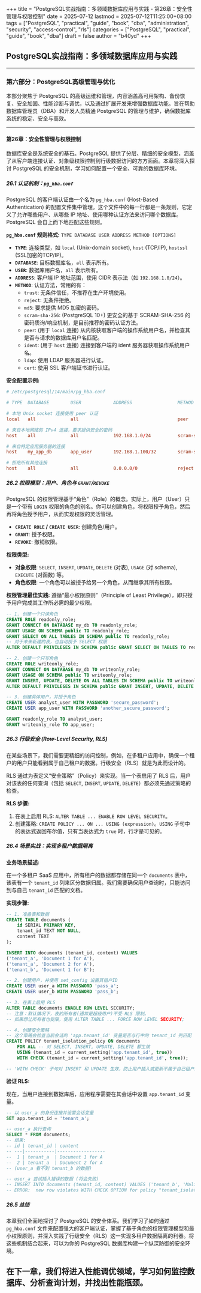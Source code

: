 +++
title = "PostgreSQL实战指南：多领域数据库应用与实践 - 第26章：安全性管理与权限控制"
date = 2025-07-12
lastmod = 2025-07-12T11:25:00+08:00
tags = ["PostgreSQL", "practical", "guide", "book", "dba", "administration", "security", "access-control", "rls"]
categories = ["PostgreSQL", "practical", "guide", "book", "dba"]
draft = false
author = "b40yd"
+++

## PostgreSQL实战指南：多领域数据库应用与实践

-----

### 第六部分：PostgreSQL高级管理与优化

本部分聚焦于 PostgreSQL 的高级运维和管理，内容涵盖高可用架构、备份恢复、安全加固、性能诊断与调优，以及通过扩展开发来增强数据库功能。旨在帮助数据库管理员（DBA）和开发人员精通 PostgreSQL 的管理与维护，确保数据库系统的稳定、安全与高效。

-----

#### 第26章：安全性管理与权限控制

数据库安全是系统安全的基石。PostgreSQL 提供了分层、精细的安全模型，涵盖了从客户端连接认证、对象级权限控制到行级数据访问的方方面面。本章将深入探讨 PostgreSQL 的安全机制，学习如何配置一个安全、可靠的数据库环境。

##### 26.1 认证机制：`pg_hba.conf`

PostgreSQL 的客户端认证由一个名为 `pg_hba.conf` (Host-Based Authentication) 的配置文件集中管理。这个文件中的每一行都是一条规则，它定义了允许哪些用户、从哪些 IP 地址、使用哪种认证方法来访问哪个数据库。PostgreSQL 会自上而下地匹配这些规则。

**`pg_hba.conf` 规则格式:**
`TYPE DATABASE USER ADDRESS METHOD [OPTIONS]`

- **`TYPE`**: 连接类型，如 `local` (Unix-domain socket), `host` (TCP/IP), `hostssl` (SSL加密的TCP/IP)。
- **`DATABASE`**: 目标数据库名，`all` 表示所有。
- **`USER`**: 数据库用户名，`all` 表示所有。
- **`ADDRESS`**: 客户端 IP 地址范围，使用 CIDR 表示法（如 `192.168.1.0/24`）。
- **`METHOD`**: 认证方法，常用的有：
    - `trust`: 无条件信任，不推荐在生产环境使用。
    - `reject`: 无条件拒绝。
    - `md5`: 要求提供 MD5 加密的密码。
    - `scram-sha-256`: (PostgreSQL 10+) 更安全的基于 SCRAM-SHA-256 的密码质询/响应机制，是目前推荐的密码认证方法。
    - `peer`: (用于 `local` 连接) 从内核获取客户端的操作系统用户名，并检查其是否与请求的数据库用户名匹配。
    - `ident`: (用于 `host` 连接) 连接到客户端的 ident 服务器获取操作系统用户名。
    - `ldap`: 使用 LDAP 服务器进行认证。
    - `cert`: 使用 SSL 客户端证书进行认证。

**安全配置示例:**
```conf
# /etc/postgresql/14/main/pg_hba.conf

# TYPE  DATABASE        USER            ADDRESS                 METHOD

# 本地 Unix socket 连接使用 peer 认证
local   all             all                                     peer

# 来自本地网络的 IPv4 连接，要求提供安全的密码
host    all             all             192.168.1.0/24          scram-sha-256

# 来自特定应用服务器的连接
host    my_app_db       app_user        192.168.1.100/32        scram-sha-256

# 拒绝所有其他连接
host    all             all             0.0.0.0/0               reject
```

##### 26.2 权限模型：用户、角色与 `GRANT`/`REVOKE`

PostgreSQL 的权限管理基于“角色”（Role）的概念。实际上，用户（User）只是一个带有 `LOGIN` 权限的角色的别名。你可以创建角色，将权限授予角色，然后再将角色授予用户，从而实现权限的灵活管理。

- **`CREATE ROLE` / `CREATE USER`**: 创建角色/用户。
- **`GRANT`**: 授予权限。
- **`REVOKE`**: 撤销权限。

**权限类型:**
- **对象权限**: `SELECT`, `INSERT`, `UPDATE`, `DELETE` (对表), `USAGE` (对 schema), `EXECUTE` (对函数) 等。
- **角色权限**: 一个角色可以被授予给另一个角色，从而继承其所有权限。

**权限管理最佳实践:**
遵循“最小权限原则”（Principle of Least Privilege），即只授予用户完成其工作所必需的最少权限。

```sql
-- 1. 创建一个只读角色
CREATE ROLE readonly_role;
GRANT CONNECT ON DATABASE my_db TO readonly_role;
GRANT USAGE ON SCHEMA public TO readonly_role;
GRANT SELECT ON ALL TABLES IN SCHEMA public TO readonly_role;
-- 对于未来新建的表，也自动授予 SELECT 权限
ALTER DEFAULT PRIVILEGES IN SCHEMA public GRANT SELECT ON TABLES TO readonly_role;

-- 2. 创建一个只写角色
CREATE ROLE writeonly_role;
GRANT CONNECT ON DATABASE my_db TO writeonly_role;
GRANT USAGE ON SCHEMA public TO writeonly_role;
GRANT INSERT, UPDATE, DELETE ON ALL TABLES IN SCHEMA public TO writeonly_role;
ALTER DEFAULT PRIVILEGES IN SCHEMA public GRANT INSERT, UPDATE, DELETE ON TABLES TO writeonly_role;

-- 3. 创建具体用户，并授予角色
CREATE USER analyst_user WITH PASSWORD 'secure_password';
CREATE USER app_user WITH PASSWORD 'another_secure_password';

GRANT readonly_role TO analyst_user;
GRANT writeonly_role TO app_user;
```

##### 26.3 行级安全 (Row-Level Security, RLS)

在某些场景下，我们需要更精细的访问控制，例如，在多租户应用中，确保一个租户的用户只能看到属于自己租户的数据。行级安全（RLS）就是为此而设计的。

RLS 通过为表定义“安全策略”（Policy）来实现。当一个表启用了 RLS 后，用户对该表的任何查询（包括 `SELECT`, `INSERT`, `UPDATE`, `DELETE`）都必须先通过策略的检查。

**RLS 步骤:**
1.  在表上启用 RLS: `ALTER TABLE ... ENABLE ROW LEVEL SECURITY`。
2.  创建策略: `CREATE POLICY ... ON ... USING (expression)`。`USING` 子句中的表达式返回布尔值，只有当表达式为 `true` 时，行才是可见的。

##### 26.4 场景实战：实现多租户数据隔离

**业务场景描述:**

在一个多租户 SaaS 应用中，所有租户的数据都存储在同一个 `documents` 表中，该表有一个 `tenant_id` 列来区分数据归属。我们需要确保用户查询时，只能访问到与自己 `tenant_id` 匹配的文档。

**实现步骤:**

```sql
-- 1. 准备表和数据
CREATE TABLE documents (
    id SERIAL PRIMARY KEY,
    tenant_id TEXT NOT NULL,
    content TEXT
);

INSERT INTO documents (tenant_id, content) VALUES
('tenant_a', 'Document 1 for A'),
('tenant_a', 'Document 2 for A'),
('tenant_b', 'Document 1 for B');

-- 2. 创建用户，并使用 set_config 设置其租户ID
CREATE USER user_a WITH PASSWORD 'pass_a';
CREATE USER user_b WITH PASSWORD 'pass_b';

-- 3. 在表上启用 RLS
ALTER TABLE documents ENABLE ROW LEVEL SECURITY;
-- 注意：默认情况下，表的所有者(通常是超级用户)不受 RLS 限制。
-- 如果想让所有者也受限，使用 ALTER TABLE ... FORCE ROW LEVEL SECURITY;

-- 4. 创建安全策略
-- 这个策略会检查当前会话的 'app.tenant_id' 变量是否与行中的 tenant_id 列匹配
CREATE POLICY tenant_isolation_policy ON documents
    FOR ALL -- 对 SELECT, INSERT, UPDATE, DELETE 都生效
    USING (tenant_id = current_setting('app.tenant_id', true))
    WITH CHECK (tenant_id = current_setting('app.tenant_id', true));

-- 'WITH CHECK' 子句对 INSERT 和 UPDATE 生效，防止用户插入或更新不属于自己租户的数据
```

**验证 RLS:**

现在，当用户连接到数据库后，应用程序需要在其会话中设置 `app.tenant_id` 变量。

```sql
-- 以 user_a 的身份连接并设置会话变量
SET app.tenant_id = 'tenant_a';

-- user_a 执行查询
SELECT * FROM documents;
-- 结果:
-- id | tenant_id | content
-- ---|-----------|------------------
--  1 | tenant_a  | Document 1 for A
--  2 | tenant_a  | Document 2 for A
-- (user_a 看不到 tenant_b 的数据)

-- user_a 尝试插入错误的数据 (将会失败)
-- INSERT INTO documents (tenant_id, content) VALUES ('tenant_b', 'Malicious data');
-- ERROR:  new row violates WITH CHECK OPTION for policy "tenant_isolation_policy"
```

##### 26.5 总结

本章我们全面地探讨了 PostgreSQL 的安全体系。我们学习了如何通过 `pg_hba.conf` 文件来配置强大的客户端认证，掌握了基于角色的权限管理模型和最小权限原则，并深入实践了行级安全（RLS）这一实现多租户数据隔离的利器。将这些机制结合起来，可以为你的 PostgreSQL 数据库构建一个纵深防御的安全环境。

在下一章，我们将进入性能调优领域，学习如何监控数据库、分析查询计划，并找出性能瓶颈。
-----
